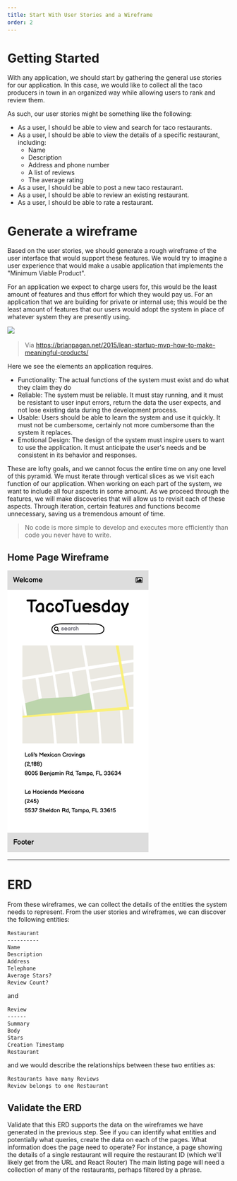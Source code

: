 ```yaml
---
title: Start With User Stories and a Wireframe
order: 2
---
```


# Getting Started

With any application, we should start by gathering the general use stories for
our application. In this case, we would like to collect all the taco producers
in town in an organized way while allowing users to rank and review them.

As such, our user stories might be something like the following:

- As a user, I should be able to view and search for taco restaurants.
- As a user, I should be able to view the details of a specific restaurant,
  including:
  - Name
  - Description
  - Address and phone number
  - A list of reviews
  - The average rating
- As a user, I should be able to post a new taco restaurant.
- As a user, I should be able to review an existing restaurant.
- As a user, I should be able to rate a restaurant.

# Generate a wireframe

Based on the user stories, we should generate a rough wireframe of the user
interface that would support these features. We would try to imagine a user
experience that would make a usable application that implements the "Minimum
Viable Product".

For an application we expect to charge users for, this would be the least amount
of features and thus effort for which they would pay us. For an application that
we are building for private or internal use; this would be the least amount of
features that our users would adopt the system in place of whatever system they
are presently using.

![](https://brianpagan.net/wp-content/uploads/2015/08/Bya3nBvCQAASBGi.png)

> Via
> https://brianpagan.net/2015/lean-startup-mvp-how-to-make-meaningful-products/

Here we see the elements an application requires.

- Functionality: The actual functions of the system must exist and do what they
  claim they do
- Reliable: The system must be reliable. It must stay running, and it must be
  resistant to user input errors, return the data the user expects, and not lose
  existing data during the development process.
- Usable: Users should be able to learn the system and use it quickly. It must
  not be cumbersome, certainly not more cumbersome than the system it replaces.
- Emotional Design: The design of the system must inspire users to want to use
  the application. It must anticipate the user's needs and be consistent in its
  behavior and responses.

These are lofty goals, and we cannot focus the entire time on any one level of
this pyramid. We must iterate through vertical slices as we visit each function
of our application. When working on each part of the system, we want to include
all four aspects in some amount. As we proceed through the features, we will
make discoveries that will allow us to revisit each of these aspects. Through
iteration, certain features and functions become unnecessary, saving us a
tremendous amount of time.

> No code is more simple to develop and executes more efficiently than code you
> never have to write.

## Home Page Wireframe

![wireframe](./assets/taco-tuesday-home-screen.png)

---

# ERD

From these wireframes, we can collect the details of the entities the system
needs to represent. From the user stories and wireframes, we can discover the
following entities:

```text
Restaurant
----------
Name
Description
Address
Telephone
Average Stars?
Review Count?
```

and

```text
Review
------
Summary
Body
Stars
Creation Timestamp
Restaurant
```

and we would describe the relationships between these two entities as:

```text
Restaurants have many Reviews
Review belongs to one Restaurant
```

## Validate the ERD

Validate that this ERD supports the data on the wireframes we have generated in
the previous step. See if you can identify what entities and potentially what
queries, create the data on each of the pages. What information does the page
need to operate? For instance, a page showing the details of a single restaurant
will require the restaurant ID (which we'll likely get from the URL and React
Router) The main listing page will need a collection of many of the restaurants,
perhaps filtered by a phrase.
